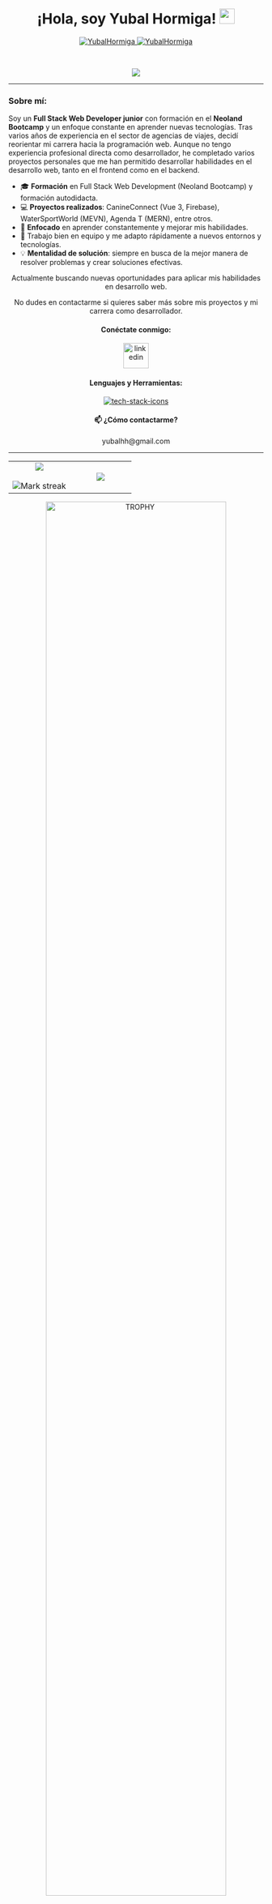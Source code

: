 <h1 align="center">
  ¡Hola, soy Yubal Hormiga!
  <a href="https://github.com/YubalHormiga" target="_self">
    <img src="https://media.giphy.com/media/hvRJCLFzcasrR4ia7z/giphy.gif" width="30">
  </a>
</h1>

<p align="center">
  <a href="https://github.com/YubalHormiga">
    <img src="https://komarev.com/ghpvc/?username=YubalHormiga&label=Profile%20views&color=0e75b6&style=flat" alt="YubalHormiga" />
  </a>
  <a href="https://github.com/YubalHormiga">
    <img src="https://img.shields.io/github/followers/YubalHormiga?label=Followers&style=social" alt="YubalHormiga" />
  </a>
</p>

<br/>
<p align="center">
  <a href="https://github.com/YubalHormiga">
    <img src="https://readme-typing-svg.herokuapp.com?lines=Full+Stack+Web+Developer;Problem+Solver;Always%20Learning%20New%20Technologies&center=true&width=380&height=45">
  </a>
</p>

<hr>

### Sobre mí:
Soy un **Full Stack Web Developer junior** con formación en el **Neoland Bootcamp** y un enfoque constante en aprender nuevas tecnologías. Tras varios años de experiencia en el sector de agencias de viajes, decidí reorientar mi carrera hacia la programación web. Aunque no tengo experiencia profesional directa como desarrollador, he completado varios proyectos personales que me han permitido desarrollar habilidades en el desarrollo web, tanto en el frontend como en el backend.

- 🎓 **Formación** en Full Stack Web Development (Neoland Bootcamp) y formación autodidacta.
- 💻 **Proyectos realizados**: CanineConnect (Vue 3, Firebase), WaterSportWorld (MEVN), Agenda T (MERN), entre otros.
- 🚀 **Enfocado** en aprender constantemente y mejorar mis habilidades.
- 🤝 Trabajo bien en equipo y me adapto rápidamente a nuevos entornos y tecnologías.
- 💡 **Mentalidad de solución**: siempre en busca de la mejor manera de resolver problemas y crear soluciones efectivas.

<p align="center">
  Actualmente buscando nuevas oportunidades para aplicar mis habilidades en desarrollo web.
</p>

<p align="center">
  No dudes en contactarme si quieres saber más sobre mis proyectos y mi carrera como desarrollador.
</p>

<h4 align="center">Conéctate conmigo:</h4>
<p align="center">
<a href="https://www.linkedin.com/in/yubal-hormiga/" target="blank"><img align="center" src="https://user-images.githubusercontent.com/88904952/234979284-68c11d7f-1acc-4f0c-ac78-044e1037d7b0.png" alt="linkedin" height="50" width="50" /></a>
</p>

<h4 align="center">Lenguajes y Herramientas:</h4>
<p align="center">
  <a href="https://skillicons.dev" target="_blank">
    <img src="https://skillicons.dev/icons?i=html,css,tailwind,js,vue,nodejs,express,mongodb,firebase,git&perline=5" alt="tech-stack-icons"/>
  </a>
</p>

<h4 align="center">📫 ¿Cómo contactarme?</h4>
<p align="center">
  yubalhh@gmail.com
</p>

---
<!--- stats & Trophy (start) -->
<p align="center">
  <!--- stats (start) -->
<table align="center">
<tr border="none">
<td width="50%" align="center">
  
  <img  align="center"  src="https://github-readme-stats.vercel.app/api?username=yubalhormiga&theme=dark&show_icons=true&count_private=true" />
  <br></br>
  <img  title="🔥 Get streak stats for your profile at git.io/streak-stats" alt="Mark streak" src="https://github-readme-streak-stats.herokuapp.com/?user=yubalhormiga&theme=dark&hide_border=false" /> 
</td>

<td width="50%" align="center">

  <img  align="center"  src="https://github-readme-stats.anuraghazra1.vercel.app/api/top-langs/?username=yubalhormiga&theme=dark&hide_border=false&no-bg=true&no-frame=true&langs_count=10"/>
  
  </td>
</tr>
</table>
<!--- stats (end) -->

<!--- trophy (start) -->
<div align=center>
  <a href="https://github.com/ryo-ma/github-profile-trophy" title="Go to Source">
      <img align="center" width=84% src="https://github-profile-trophy.vercel.app/?username=yubalhormiga&theme=radical&row=1&column=7&margin-h=15&margin-w=5&no-bg=true" alt="TROPHY" />
    </a>
</div>
<!--- trophy (start) -->


